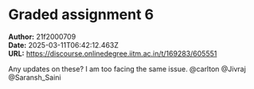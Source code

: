 # Graded assignment 6

**Author:** 21f2000709  
**Date:** 2025-03-11T06:42:12.463Z  
**URL:** https://discourse.onlinedegree.iitm.ac.in/t/169283/605551

Any updates on these? I am too facing the same issue.
@carlton @Jivraj @Saransh_Saini
